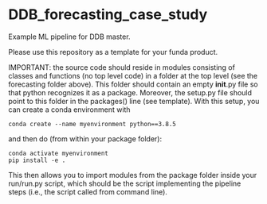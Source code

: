 # DDB_forecasting_case_study

Example ML pipeline for DDB master.

Please use this repository as a template for your funda product.

IMPORTANT:
the source code should reside in modules consisting of classes and functions
(no top level code) in a folder at the top level (see the forecasting folder above). This folder should contain
an empty __init__.py file so that python recognizes it as a package.
Moreover, the setup.py file should point to this folder in the packages()
line (see template). With this setup, you can create a conda environment with

```
conda create --name myenvironment python==3.8.5
```

and then do (from within your package folder):

```
conda activate myenvironment
pip install -e .
```

This then allows you to import modules from the package folder inside your run/run.py script, which
should be the script implementing the pipeline steps (i.e., the script called from command line).

